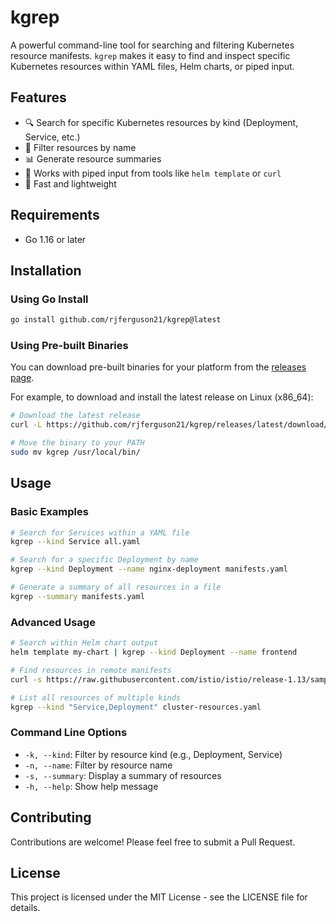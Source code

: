 # kgrep

A powerful command-line tool for searching and filtering Kubernetes resource manifests. `kgrep` makes it easy to find and inspect specific Kubernetes resources within YAML files, Helm charts, or piped input.

## Features

- 🔍 Search for specific Kubernetes resources by kind (Deployment, Service, etc.)
- 📝 Filter resources by name
- 📊 Generate resource summaries
- 🔄 Works with piped input from tools like `helm template` or `curl`
- 🚀 Fast and lightweight

## Requirements

- Go 1.16 or later

## Installation

### Using Go Install

```bash
go install github.com/rjferguson21/kgrep@latest
```

### Using Pre-built Binaries

You can download pre-built binaries for your platform from the [releases page](https://github.com/rjferguson21/kgrep/releases).

For example, to download and install the latest release on Linux (x86_64):

```bash
# Download the latest release
curl -L https://github.com/rjferguson21/kgrep/releases/latest/download/kgrep_Linux_x86_64.tar.gz | tar xz

# Move the binary to your PATH
sudo mv kgrep /usr/local/bin/
```

## Usage

### Basic Examples

```bash
# Search for Services within a YAML file
kgrep --kind Service all.yaml

# Search for a specific Deployment by name
kgrep --kind Deployment --name nginx-deployment manifests.yaml

# Generate a summary of all resources in a file
kgrep --summary manifests.yaml
```

### Advanced Usage

```bash
# Search within Helm chart output
helm template my-chart | kgrep --kind Deployment --name frontend

# Find resources in remote manifests
curl -s https://raw.githubusercontent.com/istio/istio/release-1.13/samples/bookinfo/platform/kube/bookinfo.yaml | kgrep -k Deployment -n reviews-v3

# List all resources of multiple kinds
kgrep --kind "Service,Deployment" cluster-resources.yaml
```

### Command Line Options

- `-k, --kind`: Filter by resource kind (e.g., Deployment, Service)
- `-n, --name`: Filter by resource name
- `-s, --summary`: Display a summary of resources
- `-h, --help`: Show help message

## Contributing

Contributions are welcome! Please feel free to submit a Pull Request.

## License

This project is licensed under the MIT License - see the LICENSE file for details.